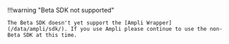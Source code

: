 !!!warning "Beta SDK not supported"

    The Beta SDK doesn't yet support the [Ampli Wrapper](/data/ampli/sdk/). If you use Ampli please continue to use the non-Beta SDK at this time.